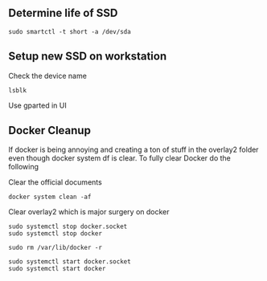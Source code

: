 ## Determine life of SSD

```
sudo smartctl -t short -a /dev/sda
```

## Setup new SSD on workstation

Check the device name

```
lsblk
```

Use gparted in UI

## Docker Cleanup

If docker is being annoying and creating a ton of stuff in the overlay2 folder even though docker system df is clear. To fully clear Docker do the following


Clear the official documents

```
docker system clean -af
```

Clear overlay2 which is major surgery on docker

```
sudo systemctl stop docker.socket
sudo systemctl stop docker

sudo rm /var/lib/docker -r

sudo systemctl start docker.socket
sudo systemctl start docker
```



